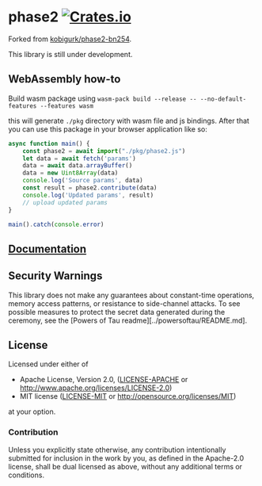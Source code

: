 # phase2 [![Crates.io](https://img.shields.io/crates/v/phase2.svg)](https://crates.io/crates/phase2) #

Forked from [kobigurk/phase2-bn254](https://github.com/kobigurk/phase2-bn254).

This library is still under development.

## WebAssembly how-to

Build wasm package using `wasm-pack build --release -- --no-default-features --features wasm`

this will generate `./pkg` directory with wasm file and js bindings. After that you 
can use this package in your browser application like so:

```js
async function main() {
    const phase2 = await import("./pkg/phase2.js")
    let data = await fetch('params')
    data = await data.arrayBuffer()
    data = new Uint8Array(data)
    console.log('Source params', data)
    const result = phase2.contribute(data)
    console.log('Updated params', result)
    // upload updated params
}

main().catch(console.error)
``` 

## [Documentation](https://docs.rs/phase2/)

## Security Warnings

This library does not make any guarantees about constant-time operations, memory access patterns, or resistance to side-channel attacks. To see possible measures to protect the secret data generated during the ceremony, see the [Powers of Tau readme][../powersoftau/README.md].

## License

Licensed under either of

 * Apache License, Version 2.0, ([LICENSE-APACHE](LICENSE-APACHE) or http://www.apache.org/licenses/LICENSE-2.0)
 * MIT license ([LICENSE-MIT](LICENSE-MIT) or http://opensource.org/licenses/MIT)

at your option.

### Contribution

Unless you explicitly state otherwise, any contribution intentionally
submitted for inclusion in the work by you, as defined in the Apache-2.0
license, shall be dual licensed as above, without any additional terms or
conditions.

